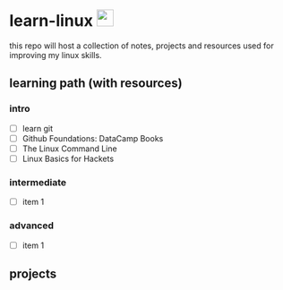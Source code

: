 # learn-linux <img src="https://pop.system76.com/icon-512.png" alt="pop!_OS logo" width="30" />

this repo will host a collection of notes, projects and resources used for improving my linux skills. 

## learning path (with resources)
### intro
- [ ] learn git
- [ ]  Github Foundations: DataCamp
Books
- [ ]  The Linux Command Line
- [ ]  Linux Basics for Hackets

### intermediate
- [ ] item 1

### advanced
- [ ] item 1

## projects
